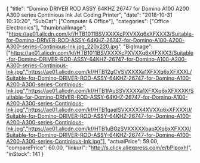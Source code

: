 {
	"title": "Domino DRIVER ROD ASSY 64KHZ 26747 for Domino A100 A200 A300 series Continious Ink Jet Coding Printer",
	"date": "2018-10-31 10:30:20",
	"SubCat": ["Computer & Office"],
	"categories": ["Office Electronics"],
	"thumbnailImage": "https://ae01.alicdn.com/kf/HTB1011BSVXXXXcPXVXXq6xXFXXX3/Suitable-for-Domino-DRIVER-ROD-ASSY-64KHZ-26747-for-Domino-A100-A200-A300-series-Continious-Ink.jpg_220x220.jpg",
	"BigImage": ["https://ae01.alicdn.com/kf/HTB1011BSVXXXXcPXVXXq6xXFXXX3/Suitable-for-Domino-DRIVER-ROD-ASSY-64KHZ-26747-for-Domino-A100-A200-A300-series-Continious-Ink.jpg","https://ae01.alicdn.com/kf/HTB12gCVSVXXXXa1XFXXq6xXFXXXL/Suitable-for-Domino-DRIVER-ROD-ASSY-64KHZ-26747-for-Domino-A100-A200-A300-series-Continious-Ink.jpg","https://ae01.alicdn.com/kf/HTB1fAuSSVXXXXa1XFXXq6xXFXXXK/Suitable-for-Domino-DRIVER-ROD-ASSY-64KHZ-26747-for-Domino-A100-A200-A300-series-Continious-Ink.jpg","https://ae01.alicdn.com/kf/HTB1gaeISVXXXXX4XVXXq6xXFXXXU/Suitable-for-Domino-DRIVER-ROD-ASSY-64KHZ-26747-for-Domino-A100-A200-A300-series-Continious-Ink.jpg","https://ae01.alicdn.com/kf/HTB1uBGzSVXXXXXbapXXq6xXFXXXl/Suitable-for-Domino-DRIVER-ROD-ASSY-64KHZ-26747-for-Domino-A100-A200-A300-series-Continious-Ink.jpg"],
	"actualPrice": 59.00,
	"comparePrice": 60.00,
	"linkurl": "http://s.click.aliexpress.com/e/bPlpoxhI",
	"inStock": 141
}
